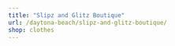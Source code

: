 ```yaml
---
title: "Slipz and Glitz Boutique"
url: /daytona-beach/slipz-and-glitz-boutique/
shop: clothes
---
```

